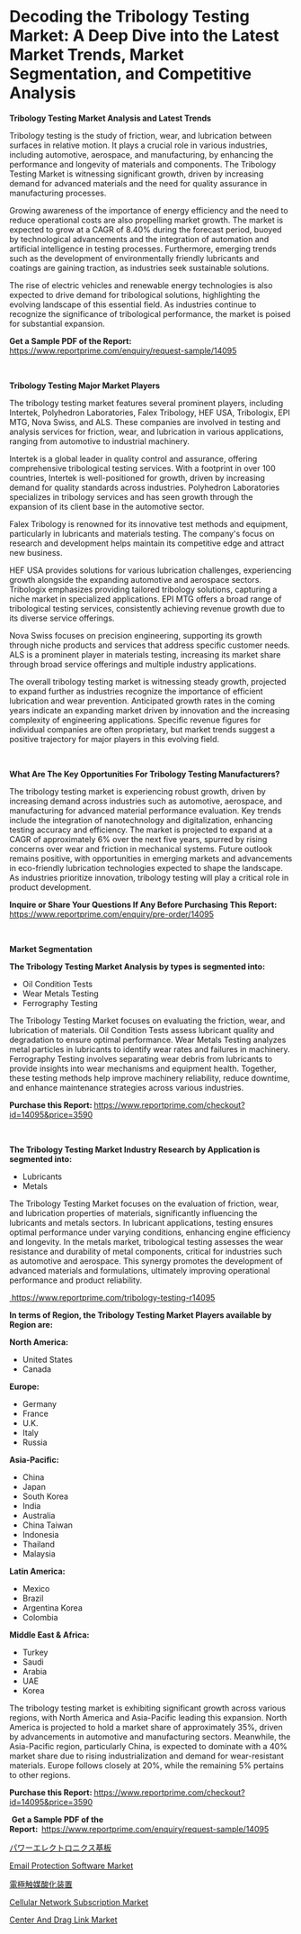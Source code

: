 <p><h1>Decoding the Tribology Testing Market: A Deep Dive into the Latest Market Trends, Market Segmentation, and Competitive Analysis</h1></p><p><strong>Tribology Testing Market Analysis and Latest Trends</strong></p>
<p><p>Tribology testing is the study of friction, wear, and lubrication between surfaces in relative motion. It plays a crucial role in various industries, including automotive, aerospace, and manufacturing, by enhancing the performance and longevity of materials and components. The Tribology Testing Market is witnessing significant growth, driven by increasing demand for advanced materials and the need for quality assurance in manufacturing processes. </p><p>Growing awareness of the importance of energy efficiency and the need to reduce operational costs are also propelling market growth. The market is expected to grow at a CAGR of 8.40% during the forecast period, buoyed by technological advancements and the integration of automation and artificial intelligence in testing processes. Furthermore, emerging trends such as the development of environmentally friendly lubricants and coatings are gaining traction, as industries seek sustainable solutions. </p><p>The rise of electric vehicles and renewable energy technologies is also expected to drive demand for tribological solutions, highlighting the evolving landscape of this essential field. As industries continue to recognize the significance of tribological performance, the market is poised for substantial expansion.</p></p>
<p><strong>Get a Sample PDF of the Report:&nbsp;</strong> <a href="https://www.reportprime.com/enquiry/request-sample/14095">https://www.reportprime.com/enquiry/request-sample/14095</a></p>
<p>&nbsp;</p>
<p><strong>Tribology Testing Major Market Players</strong></p>
<p><p>The tribology testing market features several prominent players, including Intertek, Polyhedron Laboratories, Falex Tribology, HEF USA, Tribologix, EPI MTG, Nova Swiss, and ALS. These companies are involved in testing and analysis services for friction, wear, and lubrication in various applications, ranging from automotive to industrial machinery.</p><p>Intertek is a global leader in quality control and assurance, offering comprehensive tribological testing services. With a footprint in over 100 countries, Intertek is well-positioned for growth, driven by increasing demand for quality standards across industries. Polyhedron Laboratories specializes in tribology services and has seen growth through the expansion of its client base in the automotive sector.</p><p>Falex Tribology is renowned for its innovative test methods and equipment, particularly in lubricants and materials testing. The company's focus on research and development helps maintain its competitive edge and attract new business.</p><p>HEF USA provides solutions for various lubrication challenges, experiencing growth alongside the expanding automotive and aerospace sectors. Tribologix emphasizes providing tailored tribology solutions, capturing a niche market in specialized applications. EPI MTG offers a broad range of tribological testing services, consistently achieving revenue growth due to its diverse service offerings.</p><p>Nova Swiss focuses on precision engineering, supporting its growth through niche products and services that address specific customer needs. ALS is a prominent player in materials testing, increasing its market share through broad service offerings and multiple industry applications.</p><p>The overall tribology testing market is witnessing steady growth, projected to expand further as industries recognize the importance of efficient lubrication and wear prevention. Anticipated growth rates in the coming years indicate an expanding market driven by innovation and the increasing complexity of engineering applications. Specific revenue figures for individual companies are often proprietary, but market trends suggest a positive trajectory for major players in this evolving field.</p></p>
<p>&nbsp;</p>
<p><strong>What Are The Key Opportunities For Tribology Testing Manufacturers?</strong></p>
<p><p>The tribology testing market is experiencing robust growth, driven by increasing demand across industries such as automotive, aerospace, and manufacturing for advanced material performance evaluation. Key trends include the integration of nanotechnology and digitalization, enhancing testing accuracy and efficiency. The market is projected to expand at a CAGR of approximately 6% over the next five years, spurred by rising concerns over wear and friction in mechanical systems. Future outlook remains positive, with opportunities in emerging markets and advancements in eco-friendly lubrication technologies expected to shape the landscape. As industries prioritize innovation, tribology testing will play a critical role in product development.</p></p>
<p><strong>Inquire or Share Your Questions If Any Before Purchasing This Report:</strong> <a href="https://www.reportprime.com/enquiry/pre-order/14095">https://www.reportprime.com/enquiry/pre-order/14095</a></p>
<p>&nbsp;</p>
<p><strong>Market Segmentation</strong></p>
<p><strong>The Tribology Testing Market Analysis by types is segmented into:</strong></p>
<p><ul><li>Oil Condition Tests</li><li>Wear Metals Testing</li><li>Ferrography Testing</li></ul></p>
<p><p>The Tribology Testing Market focuses on evaluating the friction, wear, and lubrication of materials. Oil Condition Tests assess lubricant quality and degradation to ensure optimal performance. Wear Metals Testing analyzes metal particles in lubricants to identify wear rates and failures in machinery. Ferrography Testing involves separating wear debris from lubricants to provide insights into wear mechanisms and equipment health. Together, these testing methods help improve machinery reliability, reduce downtime, and enhance maintenance strategies across various industries.</p></p>
<p><strong>Purchase this Report:&nbsp;</strong><a href="https://www.reportprime.com/checkout?id=14095&price=3590">https://www.reportprime.com/checkout?id=14095&price=3590</a></p>
<p>&nbsp;</p>
<p><strong>The Tribology Testing Market Industry Research by Application is segmented into:</strong></p>
<p><ul><li>Lubricants</li><li>Metals</li></ul></p>
<p><p>The Tribology Testing Market focuses on the evaluation of friction, wear, and lubrication properties of materials, significantly influencing the lubricants and metals sectors. In lubricant applications, testing ensures optimal performance under varying conditions, enhancing engine efficiency and longevity. In the metals market, tribological testing assesses the wear resistance and durability of metal components, critical for industries such as automotive and aerospace. This synergy promotes the development of advanced materials and formulations, ultimately improving operational performance and product reliability.</p></p>
<p><a href="https://www.reportprime.com/tribology-testing-r14095">&nbsp;https://www.reportprime.com/tribology-testing-r14095</a></p>
<p><strong>In terms of Region, the Tribology Testing Market Players available by Region are:</strong></p>
<p>
    <p> <strong> North America: </strong>
        <ul>
            <li>United States</li>
            <li>Canada</li>
        </ul>
        </p> 
    <p> <strong> Europe: </strong>
        <ul>
            <li>Germany</li>
            <li>France</li>
            <li>U.K.</li>
            <li>Italy</li>
            <li>Russia</li>
        </ul>
        </p> 
    <p> <strong> Asia-Pacific: </strong>
        <ul>
            <li>China</li>
            <li>Japan</li>
            <li>South Korea</li>
            <li>India</li>
            <li>Australia</li>
            <li>China Taiwan</li>
            <li>Indonesia</li>
            <li>Thailand</li>
            <li>Malaysia</li>
        </ul>
        </p> 
    <p> <strong> Latin America: </strong>
        <ul>
            <li>Mexico</li>
            <li>Brazil</li>
            <li>Argentina Korea</li>
            <li>Colombia</li>
        </ul>
        </p> 
    <p> <strong> Middle East & Africa: </strong>
        <ul>
            <li>Turkey</li>
            <li>Saudi</li>
            <li>Arabia</li>
            <li>UAE</li>
            <li>Korea</li>
        </ul>
    </p>
    </p>
<p><p>The tribology testing market is exhibiting significant growth across various regions, with North America and Asia-Pacific leading this expansion. North America is projected to hold a market share of approximately 35%, driven by advancements in automotive and manufacturing sectors. Meanwhile, the Asia-Pacific region, particularly China, is expected to dominate with a 40% market share due to rising industrialization and demand for wear-resistant materials. Europe follows closely at 20%, while the remaining 5% pertains to other regions.</p></p>
<p><strong>Purchase this Report: </strong><a href="https://www.reportprime.com/checkout?id=14095&price=3590">https://www.reportprime.com/checkout?id=14095&price=3590</a></p>
<p>&nbsp;<strong>Get a Sample PDF of the Report:&nbsp;&nbsp;</strong><a href="https://www.reportprime.com/enquiry/request-sample/14095">https://www.reportprime.com/enquiry/request-sample/14095</a></p>
<p><strong></strong></p>
<p><p><a href="https://medium.com/@monserrateklfnsch/power-electronic-substrates-market-%E3%81%AE%E3%82%B0%E3%83%AD%E3%83%BC%E3%83%90%E3%83%AB%E5%B8%82%E5%A0%B4%E6%A6%82%E8%A6%81%E3%81%AF-%E4%B8%96%E7%95%8C%E3%81%8A%E3%82%88%E3%81%B3%E4%B8%BB%E8%A6%81%E5%B8%82%E5%A0%B4%E3%81%AB%E3%81%8A%E3%81%91%E3%82%8B%E6%A5%AD%E7%95%8C%E3%81%AB%E5%BD%B1%E9%9F%BF%E3%82%92%E4%B8%8E%E3%81%88%E3%82%8B%E4%B8%BB%E8%A6%81%E3%81%AA%E3%83%88%E3%83%AC%E3%83%B3%E3%83%89%E3%81%AB%E3%81%A4%E3%81%84%E3%81%A6-%E7%8B%AC%E8%87%AA%E3%81%AE%E8%A6%96%E7%82%B9%E3%82%92%E6%8F%90%E4%BE%9B%E3%81%97%E3%81%BE%E3%81%99-b7488749e01f">パワーエレクトロニクス基板</a></p><p><a href="https://github.com/prosalinda88/Market-Research-Report-List-6/blob/main/email-protection-software-market.md">Email Protection Software Market</a></p><p><a href="https://medium.com/@monserrateklfnsch/electrocatalytic-oxidation-equipment-market-%E3%81%AF-%E3%82%B3%E3%82%B9%E3%83%88%E7%AE%A1%E7%90%86%E3%81%A8%E5%8A%B9%E7%8E%87%E5%90%91%E4%B8%8A%E3%82%92%E5%84%AA%E5%85%88%E3%81%97%E3%81%BE%E3%81%99-%E3%81%95%E3%82%89%E3%81%AB-%E5%A0%B1%E5%91%8A%E6%9B%B8%E3%81%AF%E5%B8%82%E5%A0%B4%E3%81%AE%E9%9C%80%E8%A6%81%E9%9D%A2%E3%81%A8%E4%BE%9B%E7%B5%A6%E9%9D%A2%E3%81%AE%E4%B8%A1%E6%96%B9%E3%82%92%E3%82%AB%E3%83%90%E3%83%BC%E3%81%97%E3%81%A6%E3%81%84%E3%81%BE%E3%81%99-b27117598187">電極触媒酸化装置</a></p><p><a href="https://medium.com/@cesailson56547/this-cellular-network-subscription-market-research-report-evaluates-the-key-market-trends-c6a35e9f31e4">Cellular Network Subscription Market</a></p><p><a href="https://medium.com/@audieyost/the-global-center-and-drag-link-market-identifies-drivers-restraints-opportunities-and-trends-cde9b46e775b">Center And Drag Link Market</a></p></p>